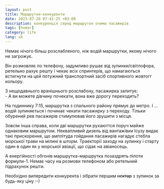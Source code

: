 ```yaml
---
layout: post
title: Маршрутки-конкуренти
date: 2023-07-26 07:41:25 +03:00
description: конкуренція серед маршруток очима пасажирів
tags: [humor]
category: life
lang: uk
---
```


Немає нічого більш розслабленого, ніж водій маршрутки, якому нічого не загрожує.

Він розмовляє по телефону, 
задумливо рушає від зупинки/світлофора, 
ретельно рахує решту 
і чекає всіх спринтерів, що намагаються встигнути на цей потужний  транспортний засіб спортивного жовтогг кольору.

З нещодавнього вранішнього розслабону, пасажирка запитує:
<br>
\- А ви можете дівчину почекати, вона вже дорогу переходить?

На годиннику 7:15, маршрутка з спального району прямує до метро.
І ... водій зупиняється і починає чекати пасажирку з переходу.
Тільки обурений рев пасажирів стимулював його зрушити з місця.

Зовсім інша справа, коли дві маршрутки рухаюттся поруч майже однаковим маршрутом. 
Неквапливий дизель від вантажівки Ісузу видає такі прискорення, 
що амплітуда гойдання пасажирів нагадує стебла морської трави на мілині в шторм.
Траекторії заходу на зупинку і старту один в один як у морської авіації, що сідає на авіаносець. 

А енергійності обгонів маршрутка-маршрутка позаздрять пілоти формули-1.
Немає часу на розмови телефоном або ретельний підрахунок решти.

Необхідно випередити конкурента і зібрати першим ~~нектар~~ з зупинок за будь-яку ціну :-)
